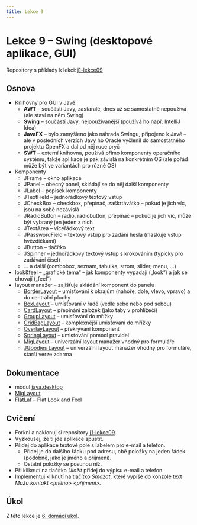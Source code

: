 ```yaml
---
title: Lekce 9
---
```

# Lekce 9 – Swing (desktopové aplikace, GUI)

Repository s příklady k lekci: [j1-lekce09](https://github.com/FilipJirsak-Czechitas/j1-lekce09)

## Osnova
* Knihovny pro GUI v Javě:
  * **AWT** – součástí Javy, zastaralé, dnes už se samostatně nepoužívá (ale staví na něm Swing)
  * **Swing** – součástí Javy, nejpoužívanější (používá ho např. IntelliJ Idea)
  * **JavaFX** – bylo zamýšleno jako náhrada Swingu, připojeno k Javě – ale v posledních verzích Javy ho Oracle vyčlenil do samostatného projektu OpenFX a dal od něj ruce pryč
  * **SWT** – externí knihovna, používá přímo komponenty operačního systému, takže aplikace je pak závislá na konkrétním OS (ale pořád může být ve variantách pro různé OS)
* Komponenty
  * JFrame – okno aplikace
  * JPanel – obecný panel, skládají se do něj další komponenty
  * JLabel – popisek komponenty
  * JTextField – jednořádkový textový vstup
  * JCheckBox – checkbox, přepínač, zaškrtávátko – pokud je jich víc, jsou na sobě nezávislá
  * JRadioButton – radio, radiobutton, přepínač – pokud je jich víc, může být vybraný jen jeden z nich
  * JTextArea – víceřádkový text
  * JPasswordField – textový vstup pro zadání hesla (maskuje vstup hvězdičkami)
  * JButton – tlačítko
  * JSpinner – jednořádkový textový vstup s krokováním (typicky pro zadávání čísel)
  * … a další (combobox, seznam, tabulka, strom, slider, menu, …)
* look&feel – „grafické téma“ – jak komponenty vypadají („look“) a jak se chovají („feel“)
* layout manažer – zajišťuje skládání komponent do panelu
  * [BorderLayout](https://docs.oracle.com/en/java/javase/11/docs/api/java.desktop/javax/swing/BorderLayout.html) – umísťování k okrajům (nahoře, dole, vlevo, vpravo) a do centrální plochy  
  * [BoxLayout](https://docs.oracle.com/en/java/javase/11/docs/api/java.desktop/javax/swing/BoxLayout.html) – umísťování v řadě (vedle sebe nebo pod sebou)
  * [CardLayout](https://docs.oracle.com/en/java/javase/11/docs/api/java.desktop/java/awt/CardLayout.html) – přepínání záložek (jako taby v prohlížeči)
  * [GroupLayout](https://docs.oracle.com/en/java/javase/11/docs/api/java.desktop/javax/swing/GroupLayout.html) – umisťování do mřížky
  * [GridBagLayout](https://docs.oracle.com/en/java/javase/11/docs/api/java.desktop/java/awt/GridBagLayout.html) – komplexnější umisťování do mřížky
  * [OverlayLayout](https://docs.oracle.com/en/java/javase/11/docs/api/java.desktop/javax/swing/OverlayLayout.html) – překrývání komponent
  * [SpringLayout](https://docs.oracle.com/en/java/javase/11/docs/api/java.desktop/javax/swing/SpringLayout.html) – umisťování pomocí pravidel
  * [MigLayout](https://www.miglayout.com) – univerzální layout manažer vhodný pro formuláře
  * [JGoodies Layout](http://www.jgoodies.com/downloads/archive/) – univerzální layout manažer vhodný pro formuláře, starší verze zdarma

## Dokumentace
* modul [java.desktop](https://docs.oracle.com/en/java/javase/11/docs/api/java.desktop/module-summary.html)
* [MigLayout](https://www.miglayout.com)
* [FlatLaf](https://www.formdev.com/flatlaf/) – Flat Look and Feel

## Cvičení 
- Forkni a naklonuj si repository [j1-lekce09](https://github.com/FilipJirsak-Czechitas/j1-lekce09).
- Vyzkoušej, že ti jde aplikace spustit.
- Přidej do aplikace textové pole s labelem pro e-mail a telefon.
  - Přidej je do dalšího řádku pod adresu, obě položky na jeden řádek (podobně, jako je jméno a příjmení).
  - Ostatní položky se posunou níž.
- Při kliknutí na tlačítko *Uložit* přidej do výpisu e-mail a telefon.
- Implementuj kliknutí na tlačítko *Smazat*, které vypíše do konzole text *Mažu kontakt <jméno> <příjmení>.* 

## Úkol

Z této lekce je [6. domácí úkol](ukol-6.html).

